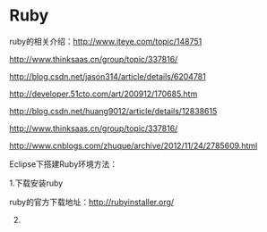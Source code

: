 # Ruby
ruby的相关介绍：http://www.iteye.com/topic/148751

http://www.thinksaas.cn/group/topic/337816/

http://blog.csdn.net/jason314/article/details/6204781

http://developer.51cto.com/art/200912/170685.htm

http://blog.csdn.net/huang9012/article/details/12838615

http://www.thinksaas.cn/group/topic/337816/

http://www.cnblogs.com/zhuque/archive/2012/11/24/2785609.html

Eclipse下搭建Ruby环境方法：

1.下载安装ruby

ruby的官方下载地址：http://rubyinstaller.org/

2.
